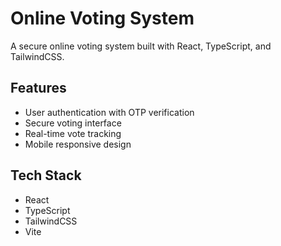 # Online Voting System

A secure online voting system built with React, TypeScript, and TailwindCSS.

## Features
- User authentication with OTP verification
- Secure voting interface
- Real-time vote tracking
- Mobile responsive design

## Tech Stack
- React
- TypeScript
- TailwindCSS
- Vite
